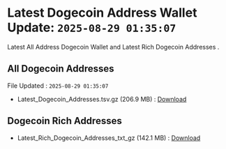 # Latest Dogecoin Address Wallet Update: `2025-08-29 01:35:07`

Latest All Address Dogecoin Wallet and Latest Rich Dogecoin Addresses .

## All Dogecoin Addresses

File Updated : `2025-08-29 01:35:07`

- Latest_Dogecoin_Addresses.tsv.gz (206.9 MB) : [Download](https://github.com/Pymmdrza/Rich-Address-Wallet/releases/tag/Dogecoin)

## Dogecoin Rich Addresses

- Latest_Rich_Dogecoin_Addresses_txt_gz (142.1 MB) : [Download](https://github.com/Pymmdrza/Rich-Address-Wallet/releases/tag/Dogecoin)
